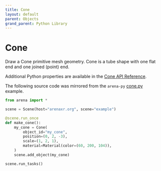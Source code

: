 ```yaml
---
title: Cone
layout: default
parent: Objects
grand_parent: Python Library
---
```


# Cone

Draw a Cone primitive mesh geometry. Cone is a tube shape with one flat end and one joined (point) end.

Additional Python properties are available in the [Cone API Reference](/content/python-api/objects/cone).

The following source code was mirrored from the `arena-py` [cone.py](https://github.com/arenaxr/arena-py/blob/master/examples/objects/cone.py) example.

```python
from arena import *

scene = Scene(host="arenaxr.org", scene="example")

@scene.run_once
def make_cone():
    my_cone = Cone(
        object_id="my_cone",
        position=(0, 2, -3),
        scale=(1, 2, 1),
        material=Material(color=(60, 200, 104)),
    )
    scene.add_object(my_cone)

scene.run_tasks()
```
